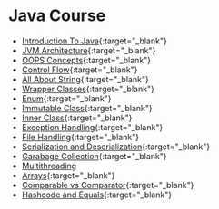 # Java Course



- [Introduction To Java](https://praveenorugantitech.blogspot.com/2019/08/introduction-to-java.html){:target="_blank"}
- [JVM Architecture](https://praveenorugantitech.blogspot.com/2019/08/introduction-to-java.html){:target="_blank"}
- [OOPS Concepts](https://praveenorugantitech.blogspot.com/2019/08/oops-concepts.html){:target="_blank"}
- [Control Flow](https://praveenorugantitech.blogspot.com/2012/03/control-flow.html){:target="_blank"}
- [All About String](https://praveenorugantitech.blogspot.com/2012/04/string.html){:target="_blank"}
- [Wrapper Classes](https://praveenorugantitech.blogspot.com/2012/04/wrapper-classes.html){:target="_blank"}
- [Enum](https://praveenorugantitech.blogspot.com/2019/09/enum.html){:target="_blank"}
- [Immutable Class](https://praveenorugantitech.blogspot.com/2012/05/immutable-class.html){:target="_blank"}
- [Inner Class](https://praveenorugantitech.blogspot.com/2016/08/inner-class.html){:target="_blank"}
- [Exception Handling](https://praveenorugantitech.blogspot.com/2016/09/exception-handling.html){:target="_blank"}
- [File Handling](https://praveenorugantitech.blogspot.com/2019/08/file-handling.html){:target="_blank"}
- [Serialization and Deserialization](https://praveenorugantitech.blogspot.com/2019/08/serialization-and-deserialization.html){:target="_blank"}
- [Garabage Collection](https://praveenorugantitech.blogspot.com/2019/08/garbage-collection-in-java.html){:target="_blank"}
- [Multithreading](https://praveenorugantitech.github.io/praveenorugantitech-multithreading/)	
- [Arrays](https://praveenorugantitech.blogspot.com/2018/05/arrays.html){:target="_blank"} 
- [Comparable vs Comparator](https://praveenorugantitech.blogspot.com/2018/06/comparable-vs-comparator.html){:target="_blank"}
- [Hashcode and Equals](https://praveenorugantitech.blogspot.com/2018/06/hashcode-and-equals.html){:target="_blank"}